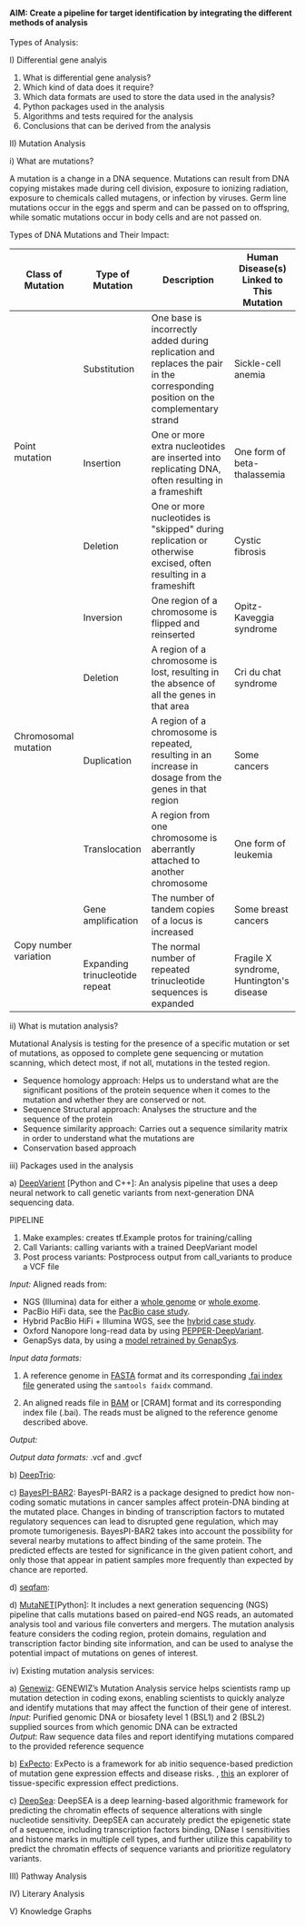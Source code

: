 #### AIM: Create a pipeline for target identification by integrating the different methods of analysis

Types of Analysis:  

I) Differential gene analyis</dt>     
   1. What is differential gene analysis?
   2. Which kind of data does it require?
   3. Which data formats are used to store the data used in the analysis?
   4. Python packages used in the analysis
   5. Algorithms and tests required for the analysis
   6. Conclusions that can be derived from the analysis
   
II) Mutation Analysis

i) What are mutations?
      
A mutation is a change in a DNA sequence. Mutations can result from DNA copying mistakes made during cell division, exposure to ionizing radiation, exposure to chemicals called mutagens, or infection by viruses. Germ line mutations occur in the eggs and sperm and can be passed on to offspring, while somatic mutations occur in body cells and are not passed on.
      
Types of DNA Mutations and Their Impact:
    <table>
    <thead>
        <tr>
            <th>Class of Mutation</th>
            <th>Type of Mutation</th>
            <th>Description</th>
           <th> Human Disease(s) Linked to This Mutation </th>
        </tr>
    </thead>
    <tbody>
        <tr>
            <td rowspan=3>Point mutation</td>
           <td> Substitution</td> 
            <td> One base is incorrectly added during replication and replaces the pair in the corresponding position on the complementary strand</td>
            <td>Sickle-cell anemia</td>
        </tr>
        <tr>
            <td>Insertion</td>
           <td> One or more extra nucleotides are inserted into replicating DNA, often resulting in a frameshift </td> 
           <td> One form of beta-thalassemia </td>
        </tr>
        <tr>
            <td>Deletion</td>
            <td>One or more nucleotides is "skipped" during replication or otherwise excised, often resulting in a frameshift</td>
           <td> Cystic fibrosis </td>
        </tr>
        <tr>
            <td rowspan=4>Chromosomal mutation</td>
           <td>Inversion </td>
           <td> One region of a chromosome is flipped and reinserted</td>
           <td> Opitz-Kaveggia syndrome</td>
        </tr>
       <tr>
          <td> Deletion</td>
          <td> A region of a chromosome is lost, resulting in the absence of all the genes in that area</td>
          <td> Cri du chat syndrome</td>
       </tr>
       <tr>
          <td> Duplication</td>
          <td> A region of a chromosome is repeated, resulting in an increase in dosage from the genes in that region </td>
          <td> Some cancers</td>
       </tr>
       <tr>
          <td>Translocation </td>
          <td> A region from one chromosome is aberrantly attached to another chromosome</td>
          <td> One form of leukemia</td>
       </tr>
   <tr>
      <td rowspan=2> Copy number variation</td>
      <td> Gene amplification</td>
      <td> The number of tandem copies of a locus is increased</td>
      <td>Some breast cancers </td>
   </tr>
   <tr>
      <td> Expanding trinucleotide repeat</td>
      <td> The normal number of repeated trinucleotide sequences is expanded</td>
      <td> Fragile X syndrome, Huntington's disease</td>
   </tr>
  </tbody>
</table>
   
ii) What is mutation analysis? 
   
Mutational Analysis is testing for the presence of a specific mutation or set of mutations, as opposed to    complete gene sequencing or mutation scanning, which detect most, if not all, mutations in the tested region. 
   - Sequence homology approach: Helps us to understand what are the significant positions of the protein sequence when it comes to the mutation and whether they are conserved or not.
   - Sequence Structural approach: Analyses the structure and the sequence of the protein
   - Sequence similarity approach: Carries out a sequence similarity matrix in order to understand what the mutations are
   - Conservation based approach  

iii) Packages used in the analysis

a) [DeepVarient](https://github.com/google/deepvariant#how-deepvariant-works) [Python and C++]: An analysis pipeline that uses a deep neural network to call genetic variants from next-generation DNA sequencing data.  

PIPELINE 
1. Make examples: creates tf.Example protos for training/calling
2. Call Variants: calling variants with a trained DeepVariant model 
3. Post process variants: Postprocess output from call_variants to produce a VCF file

*Input:* Aligned reads from:  
*   NGS (Illumina) data for either a
    [whole genome](docs/deepvariant-case-study.md) or
    [whole exome](docs/deepvariant-exome-case-study.md).
*   PacBio HiFi data, see the
    [PacBio case study](docs/deepvariant-pacbio-model-case-study.md).
*   Hybrid PacBio HiFi + Illumina WGS, see the
    [hybrid case study](docs/deepvariant-hybrid-case-study.md).
*   Oxford Nanopore long-read data by using
    [PEPPER-DeepVariant](https://github.com/kishwarshafin/pepper).
*   GenapSys data, by using a
    [model retrained by GenapSys](https://github.com/GenapsysInc/genapsys_deepvariant/blob/master/docs/GenapSys_DeepVariant_WES_Model.md).

*Input data formats:* 
1.  A reference genome in [FASTA](https://en.wikipedia.org/wiki/FASTA_format)
    format and its corresponding
    [.fai index file](http://www.htslib.org/doc/faidx.html) generated using the
    `samtools faidx` command.

2.  An aligned reads file in [BAM](http://genome.sph.umich.edu/wiki/BAM) or [CRAM] format
    and its corresponding index file (.bai). The reads must be aligned to the
    reference genome described above.

*Output:*  

*Output data formats:* .vcf and .gvcf

b) [DeepTrio](https://github.com/google/deepvariant/blob/r1.2/docs/deeptrio-details.md):  

c) [BayesPI-BAR2](https://junbaiw.github.io/BayesPI-BAR2/): BayesPI-BAR2 is a package designed to predict how non-coding somatic mutations in cancer samples affect protein-DNA binding at the mutated place. Changes in binding of transcription factors to mutated regulatory sequences can lead to disrupted gene regulation, which may promote tumorigenesis. BayesPI-BAR2 takes into account the possibility for several nearby mutations to affect binding of the same protein. The predicted effects are tested for significance in the given patient cohort, and only those that appear in patient samples more frequently than expected by chance are reported.

d) [seqfam](https://seqfam.readthedocs.io/en/latest/tutorial_and_api.html): 

d) [MutaNET](https://sourceforge.net/projects/mutanet/)[Python]: It includes a next generation sequencing (NGS) pipeline that calls mutations based on paired-end NGS reads, an automated analysis tool and various file converters and mergers. The mutation analysis feature considers the coding region, protein domains, regulation and transcription factor binding site information, and can be used to analyse the potential impact of mutations on genes of interest.  

iv) Existing mutation analysis services:

a) [Genewiz](https://www.genewiz.com/Public/Services/Molecular-Genetics/Mutation-Analysis?sc_device=Mobile): GENEWIZ’s Mutation Analysis service helps scientists ramp up mutation detection in coding exons, enabling scientists to quickly analyze and identify mutations that may affect the function of their gene of interest.  
*Input*: Purified genomic DNA or biosafety level 1 (BSL1) and 2 (BSL2) supplied sources from which genomic DNA can be extracted  
*Output*: Raw sequence data files and  report identifying mutations compared to the provided reference sequence  

 b) [ExPecto](https://hb.flatironinstitute.org/expecto): ExPecto is a framework for ab initio sequence-based prediction of mutation gene expression effects and disease risks. , [this](https://hb.flatironinstitute.org/expecto) an explorer of tissue-specific expression effect predictions. 
 
c) [DeepSea](https://hb.flatironinstitute.org/deepsea/): DeepSEA is a deep learning-based algorithmic framework for predicting the chromatin effects of sequence alterations with single nucleotide sensitivity. DeepSEA can accurately predict the epigenetic state of a sequence, including transcription factors binding, DNase I sensitivities and histone marks in multiple cell types, and further utilize this capability to predict the chromatin effects of sequence variants and prioritize regulatory variants.

III) Pathway Analysis 
    
  

IV) Literary Analysis 

V) Knowledge Graphs

